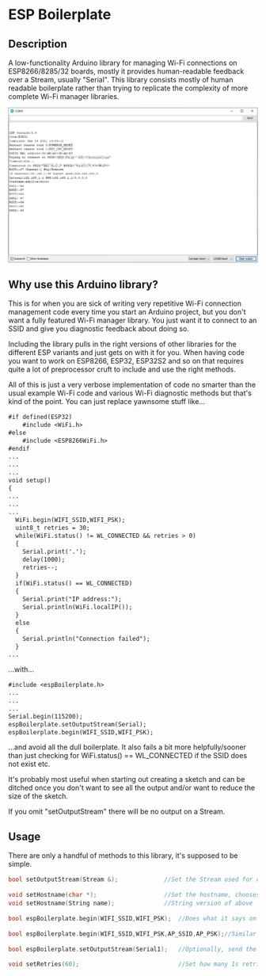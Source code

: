 # ESP Boilerplate
## Description

A low-functionality Arduino library for managing Wi-Fi connections on ESP8266/8285/32 boards, mostly it provides human-readable feedback over a Stream, usually "Serial". This library consists mostly of human readable boilerplate rather than trying to replicate the complexity of more complete Wi-Fi manager libraries.

![](exampleOutput.png)

## Why use this Arduino library?

This is for when you are sick of writing very repetitive Wi-Fi connection management code every time you start an Arduino project, but you don't want a fully featured Wi-Fi manager library. You just want it to connect to an SSID and give you diagnostic feedback about doing so.

Including the library pulls in the right versions of other libraries for the different ESP variants and just gets on with it for you. When having code you want to work on ESP8266, ESP32, ESP32S2 and so on that requires quite a lot of preprocessor cruft to include and use the right methods.

All of this is just a very verbose implementation of code no smarter than the usual example Wi-Fi code and various Wi-Fi diagnostic methods but that's kind of the point. You can just replace yawnsome stuff like...

```
#if defined(ESP32)
	#include <WiFi.h>
#else
	#include <ESP8266WiFi.h>
#endif
...
...
...
void setup()
{
...
...
...
  WiFi.begin(WIFI_SSID,WIFI_PSK);
  uint8_t retries = 30;
  while(WiFi.status() != WL_CONNECTED && retries > 0)
  {
    Serial.print('.');
    delay(1000);
    retries--;
  }
  if(WiFi.status() == WL_CONNECTED)
  {
    Serial.print("IP address:");
    Serial.println(WiFi.localIP());
  }
  else
  {
    Serial.println("Connection failed");
  }
...
```

...with...

```
#include <espBoilerplate.h>
...
...
...
Serial.begin(115200);
espBoilerplate.setOutputStream(Serial);
espBoilerplate.begin(WIFI_SSID,WIFI_PSK);
```

...and avoid all the dull boilerplate. It also fails a bit more helpfully/sooner than just checking for WiFi.status() == WL_CONNECTED if the SSID does not exist etc.

It's probably most useful when starting out creating a sketch and can be ditched once you don't want to see all the output and/or want to reduce the size of the sketch.

If you omit "setOutputStream" there will be no output on a Stream.

## Usage

There are only a handful of methods to this library, it's supposed to be simple.

```c++
bool setOutputStream(Stream &);				//Set the Stream used for debug output, if any
```

```c++
void setHostname(char *);					//Set the hostname, chooses the right functions for ESP8266/ESP32
void setHostname(String name);				//String version of above
```

```c++
bool espBoilerplate.begin(WIFI_SSID,WIFI_PSK);	//Does what it says on the tin, connects to this SSID with this PSK
```

```c++
bool espBoilerplate.begin(WIFI_SSID,WIFI_PSK,AP_SSID,AP_PSK);//Similar to the above but starts a SoftAp as well
```

```c++
bool espBoilerplate.setOutputStream(Serial1);	//Optionally, send the output to another stream, but it defaults to "Serial"
```

```c++
void setRetries(60);							//Set how many 1s retries before giving up on making a connection
```

